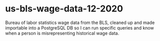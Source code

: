 # us-bls-wage-data-12-2020
Bureau of labor statistics wage data from the BLS, cleaned up and made importable into a PostgreSQL DB so I can run specific queries and know when a person is misrepresenting historical wage data.
